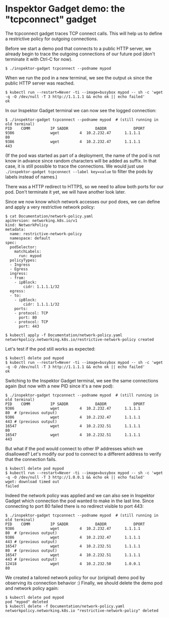 # Inspektor Gadget demo: the "tcpconnect" gadget

The tcpconnect gadget traces TCP connect calls.
This will help us to define a restrictive policy for outgoing connections.


Before we start a demo pod that connects to a public HTTP server, we already begin to trace
the outgoing connections of our future pod (don't terminate it with Ctrl-C for now).


```
$ ./inspektor-gadget tcpconnect --podname mypod
```

When we run the pod in a new terminal, we see the output `ok` since the public HTTP server was reached.

```
$ kubectl run --restart=Never -ti --image=busybox mypod -- sh -c 'wget -q -O /dev/null -T 3 http://1.1.1.1 && echo ok || echo failed'
ok
```

In our Inspektor Gadget terminal we can now see the logged connection:

```
$ ./inspektor-gadget tcpconnect --podname mypod  # (still running in old terminal)
PID    COMM         IP SADDR            DADDR            DPORT
9386                wget         4  10.2.232.47      1.1.1.1          80
9386                wget         4  10.2.232.47      1.1.1.1          443
```

(If the pod was started as part of a deployment, the name of the pod is not know
in advance since random characters will be added as suffix.
In that case, it is still possible to trace the connections. We would just
use `./inspektor-gadget tcpconnect --label key=value` to filter the pods by
labels instead of names.)

There was a HTTP redirect to HTTPS, so we need to allow both ports for our pod.
Don't terminate it yet, we will have another look later.

Since we now know which network accesses our pod does, we can define and apply a very
restrictive network policy:

```
$ cat Documentation/network-policy.yaml
apiVersion: networking.k8s.io/v1
kind: NetworkPolicy
metadata:
  name: restrictive-network-policy
  namespace: default
spec:
  podSelector:
    matchLabels:
      run: mypod
  policyTypes:
  - Ingress
  - Egress
  ingress:
  - from:
    - ipBlock:
        cidr: 1.1.1.1/32
  egress:
  - to:
    - ipBlock:
        cidr: 1.1.1.1/32
    ports:
    - protocol: TCP
      port: 80
    - protocol: TCP
      port: 443

$ kubectl apply -f Documentation/network-policy.yaml
networkpolicy.networking.k8s.io/restrictive-network-policy created
```

Let's test if the pod still works as expected:

```
$ kubectl delete pod mypod
$ kubectl run --restart=Never -ti --image=busybox mypod -- sh -c 'wget -q -O /dev/null -T 3 http://1.1.1.1 && echo ok || echo failed'
ok

```

Switching to the Inspektor Gadget terminal, we see the same connections again
(but now with a new PID since it's a new pod):

```
$ ./inspektor-gadget tcpconnect --podname mypod  # (still running in old terminal)
PID    COMM         IP SADDR            DADDR            DPORT
9386                wget         4  10.2.232.47      1.1.1.1          80  # (previous output)
9386                wget         4  10.2.232.47      1.1.1.1          443 # (previous output)
16547               wget         4  10.2.232.51      1.1.1.1          80
16547               wget         4  10.2.232.51      1.1.1.1          443
```

But what if the pod would connect to other IP addresses which we disallowed?
Let's modify our pod to connect to a different address to verify that the connection fails.

```
$ kubectl delete pod mypod
$ kubectl run --restart=Never -ti --image=busybox mypod -- sh -c 'wget -q -O /dev/null -T 3 http://1.0.0.1 && echo ok || echo failed'
wget: download timed out
failed
```

Indeed the network policy was applied and we can also see in Inspektor Gadget which
connection the pod wanted to make in the last line. Since connecting to port 80 failed
there is no redirect visible to port 443:

```
$ ./inspektor-gadget tcpconnect --podname mypod  # (still running in old terminal)
PID    COMM         IP SADDR            DADDR            DPORT
9386                wget         4  10.2.232.47      1.1.1.1          80  # (previous output)
9386                wget         4  10.2.232.47      1.1.1.1          443 # (previous output)
16547               wget         4  10.2.232.51      1.1.1.1          80  # (previous output)
16547               wget         4  10.2.232.51      1.1.1.1          443 # (previous output)
12418               wget         4  10.2.232.50      1.0.0.1          80
```

We created a tailored network policy for our (original) demo pod by observing its connection behavior :)
Finally, we should delete the demo pod and network policy again:

```
$ kubectl delete pod mypod
pod "mypod" deleted
$ kubectl delete -f Documentation/network-policy.yaml
networkpolicy.networking.k8s.io "restrictive-network-policy" deleted
```

